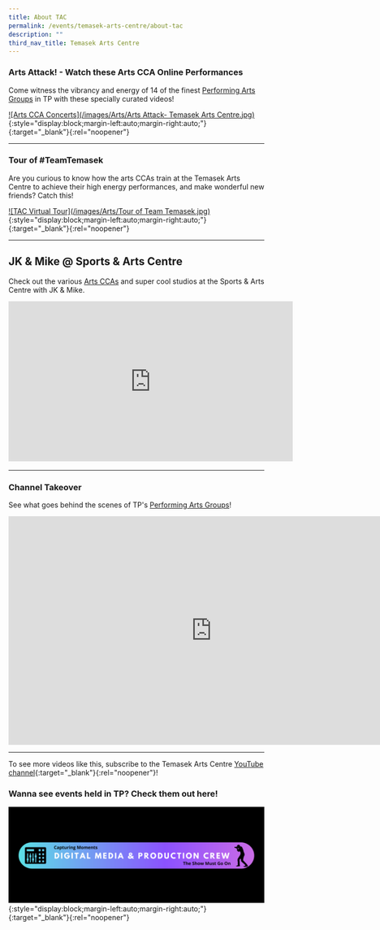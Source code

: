 ```yaml
---
title: About TAC
permalink: /events/temasek-arts-centre/about-tac
description: ""
third_nav_title: Temasek Arts Centre
---
```

### Arts Attack! - Watch these Arts CCA Online Performances
Come witness the vibrancy and energy of 14 of the finest [Performing Arts Groups](/cca-and-student-groups/performing-arts/) in TP with these specially curated videos!

[![Arts CCA Concerts](/images/Arts/Arts Attack- Temasek Arts Centre.jpg)](https://www.youtube.com/watch?v=lJKK6ZD77W4){:style="display:block;margin-left:auto;margin-right:auto;"}{:target="_blank"}{:rel="noopener"}

---
###  Tour of #TeamTemasek 
Are you curious to know how the arts CCAs train at the Temasek Arts Centre to achieve their high energy performances, and make wonderful new friends? Catch this!

[![TAC Virtual Tour](/images/Arts/Tour of Team Temasek.jpg)](https://www.youtube.com/watch?v=SKWnNUm7rYc){:style="display:block;margin-left:auto;margin-right:auto;"}{:target="_blank"}{:rel="noopener"}

---
## JK & Mike @ Sports & Arts Centre
Check out the various [Arts CCAs](/be-involved/performing-arts/) and super cool studios at the Sports & Arts Centre with JK & Mike.

<div class="bp-youtube">
<iframe width="560" height="315" src="https://www.youtube.com/embed/vtdXDV8jcSg" title="YouTube video player" frameborder="0" allow="accelerometer; autoplay; clipboard-write; encrypted-media; gyroscope; picture-in-picture" allowfullscreen></iframe>   
</div>

---
### Channel Takeover
See what goes behind the scenes of TP's [Performing Arts Groups](/be-involved/performing-arts/)!
<div class="bp-youtube">
    <iframe width="800" height="450" style="display:block;margin-left:auto;margin-right:auto;" src="https://www.youtube.com/embed/p27P9kSYUDg" frameborder="0" allow="accelerometer; autoplay; encrypted-media; gyroscope; picture-in-picture" allowfullscreen></iframe>
</div>

---

To see more videos like this, subscribe to the Temasek Arts Centre [YouTube channel](https://www.youtube.com/c/TemasekArtsCentre/videos){:target="_blank"}{:rel="noopener"}!

### Wanna see events held in TP? Check them out here!
[![DMPC](/images/DMPCBanner.jpg)](https://www.flickr.com/photos/digitalmediacrewtp/albums){:style="display:block;margin-left:auto;margin-right:auto;"}{:target="_blank"}{:rel="noopener"}
